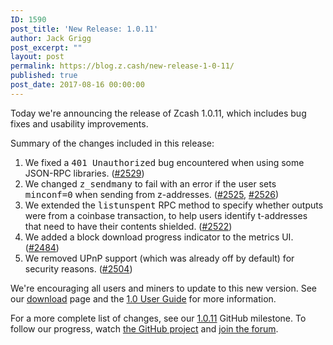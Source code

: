 ```yaml
---
ID: 1590
post_title: 'New Release: 1.0.11'
author: Jack Grigg
post_excerpt: ""
layout: post
permalink: https://blog.z.cash/new-release-1-0-11/
published: true
post_date: 2017-08-16 00:00:00
---
```

Today we're announcing the release of Zcash 1.0.11, which includes bug fixes and usability improvements.

Summary of the changes included in this release:
<ol class="arabic simple">
 	<li>We fixed a <tt class="docutils literal">401 Unauthorized</tt> bug encountered when using some JSON-RPC libraries. (<a class="reference external" href="https://github.com/zcash/zcash/pull/2529">#2529</a>)</li>
 	<li>We changed <tt class="docutils literal">z_sendmany</tt> to fail with an error if the user sets <tt class="docutils literal">minconf=0</tt> when sending from z-addresses. (<a class="reference external" href="https://github.com/zcash/zcash/pull/2525">#2525</a>, <a class="reference external" href="https://github.com/zcash/zcash/pull/2526">#2526</a>)</li>
 	<li>We extended the <tt class="docutils literal">listunspent</tt> RPC method to specify whether outputs were from a coinbase transaction, to help users identify t-addresses that need to have their contents shielded. (<a class="reference external" href="https://github.com/zcash/zcash/pull/2522">#2522</a>)</li>
 	<li>We added a block download progress indicator to the metrics UI. (<a class="reference external" href="https://github.com/zcash/zcash/pull/2484">#2484</a>)</li>
 	<li>We removed UPnP support (which was already off by default) for security reasons. (<a class="reference external" href="https://github.com/zcash/zcash/pull/2504">#2504</a>)</li>
</ol>
We're encouraging all users and miners to update to this new version. See our <a class="reference external" href="https://z.cash/download.html">download</a> page and the <a class="reference external" href="https://zcash.readthedocs.io/en/latest/rtd_pages/rtd_docs/user_guide.html">1.0 User Guide</a> for more information.

For a more complete list of changes, see our <a class="reference external" href="https://github.com/zcash/zcash/milestone/58?closed=1">1.0.11</a> GitHub milestone. To follow our progress, watch <a class="reference external" href="https://github.com/zcash/zcash/milestones">the GitHub project</a> and <a class="reference external" href="https://forum.z.cash/">join the forum</a>.